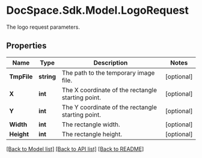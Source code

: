 # DocSpace.Sdk.Model.LogoRequest
The logo request parameters.

## Properties

Name | Type | Description | Notes
------------ | ------------- | ------------- | -------------
**TmpFile** | **string** | The path to the temporary image file. | [optional] 
**X** | **int** | The X coordinate of the rectangle starting point. | [optional] 
**Y** | **int** | The Y coordinate of the rectangle starting point. | [optional] 
**Width** | **int** | The rectangle width. | [optional] 
**Height** | **int** | The rectangle height. | [optional] 

[[Back to Model list]](../README.md#documentation-for-models) [[Back to API list]](../README.md#documentation-for-api-endpoints) [[Back to README]](../README.md)

